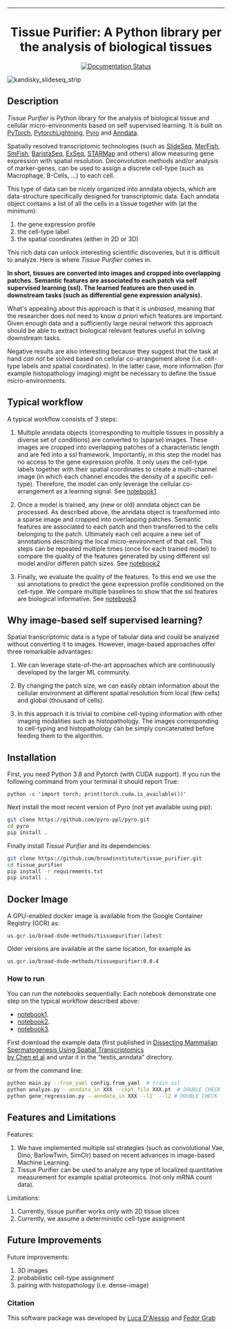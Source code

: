 ---
<div align="center">    
 
# Tissue Purifier: A Python library per the analysis of biological tissues   

[![Documentation Status](https://readthedocs.org/projects/tissue_purifier/badge/?version=latest)](https://tissue-purifier.readthedocs.io/en/latest/?badge=latest)
</div>

![kandisky_slideseq_strip](https://user-images.githubusercontent.com/40577552/158437614-22c41921-b6c1-4097-8db4-1c7f301457a3.jpeg)


## Description 
*Tissue Purifier* is Python library for the analysis of biological tissue and
cellular micro-environments based on self supervised learning.
It is built on [PyTorch](https://pytorch.org/), 
[PytorchLightning](https://www.pytorchlightning.ai/),
[Pyro](https://pyro.ai/) and 
[Anndata](https://anndata.readthedocs.io/en/latest/).

Spatially resolved transcriptomic technologies (such as 
[SlideSeq](https://pubmed.ncbi.nlm.nih.gov/30923225/),
[MerFish](https://www.sciencedirect.com/science/article/abs/pii/S0076687916001324), 
[SmFish](https://www.ncbi.nlm.nih.gov/pmc/articles/PMC6101419/),
[BaristaSeq](https://academic.oup.com/nar/article/46/4/e22/4668654), 
[ExSeq](https://pubmed.ncbi.nlm.nih.gov/33509999/), 
[STARMap](https://pubmed.ncbi.nlm.nih.gov/29930089/)
and others) allow measuring gene expression with spatial resolution. 
Deconvolution methods and/or analysis of marker-genes, can be used to assign
a discrete cell-type (such as Macrophage, B-Cells, ...) to each cell. 

This type of data can be nicely organized into anndata objects, which are data-structure 
specifically designed for transcriptomic data. 
Each anndata object contains a list of all the cells in a tissue together with (at the minimum):
1. the gene expression profile 
2. the cell-type label
3. the spatial coordinates (either in 2D or 3D) 

This rich data can unlock interesting scientific discoveries, but it is difficult to analyze.
Here is where *Tissue Purifier* comes in.

**In short, tissues are converted into images and cropped into overlapping patches.
Semantic features are associated to each patch via self supervised learning (ssl). 
The learned features are then used in downstream tasks (such as differential gene expression analysis).**

What's appealing about this approach is that it is *unbiased*, meaning that the researcher does not need to know
*a priori* which features are important. Given enough data and a sufficiently large neural network this approach
should be able to extract biological relevant features useful in solving downstream tasks.

Negative results are also interesting because
they suggest that the task at hand *can not* be solved based on
cellular co-arrangement alone (i.e. cell-type labels and spatial coordinates).
In the latter case, more information (for example histopathology imaging) might be necessary to define
the tissue micro-environments.

## Typical workflow


A typical workflow consists of 3 steps:

1. Multiple anndata objects (corresponding to multiple tissues in possibly a diverse set of conditions) 
   are converted to (sparse) images. These images are cropped into overlapping patches of a characteristic
   length and are fed into a ssl framework.
   Importantly, in this step the model has no access to the gene expression profile. 
   It only uses the cell-type labels together with their spatial coordinates to create a multi-channel image
   (in which each channel encodes the density of a specific cell-type). Therefore, the model can only leverage the 
   cellular co-arrangement as a learning signal.
   See [notebook1](https://github.com/broadinstitute/tissue_purifier/blob/main/notebooks/notebook1.ipynb) 

2. Once a model is trained, any (new or old) anndata object can be processed.
   As described above, the anndata object is transformed into a sparse image and cropped into 
   overlapping patches. Semantic features are associated to each patch and then transferred 
   to the cells belonging to the patch. Ultimately each cell acquire a new set of annotations
   describing the local micro-environment of that cell.
   This steps can be repeated multiple times (once for each trained model) to compare
   the quality of the features generated by using different ssl model and/or differen patch sizes.
   See [notebook2](https://github.com/broadinstitute/tissue_purifier/blob/main/notebooks/notebook2.ipynb) 

3. Finally, we evaluate the quality of the features.
   To this end we use the ssl annotations to predict the gene expression profile
   conditioned on the cell-type. We compare multiple baselines to show that the ssl features are biological
   informative.
   See [notebook3](https://github.com/broadinstitute/tissue_purifier/blob/main/notebooks/notebook3.ipynb) 


## Why image-based self supervised learning?

Spatial transcriptomic data is a type of tabular data and could be analyzed without converting it to images.
However, image-based approaches offer three remarkable advantages:

1. We can leverage state-of-the-art approaches which are continuously developed by the larger ML community.

2. By changing the patch size, we can easily obtain information about the cellular
   environment at different spatial resolution from local (few cells) and global (thousand of cells).

3. In this approach it is trivial to combine cell-typing information with other imaging modalities
   such as histopathology. The images corresponding to cell-typing and histopathology can be simply
   concatenated before feeding them to the algorithm.
   

## Installation
First, you need Python 3.8 and Pytorch (with CUDA support).
If you run the following command from your terminal it should report True:
```
python -c 'import torch; print(torch.cuda.is_available())'
```

Next install the most recent version of Pyro (not yet available using pip):
```bash
git clone https://github.com/pyro-ppl/pyro.git
cd pyro
pip install .
```

Finally install *Tissue Purifier* and its dependencies:
```bash
git clone https://github.com/broadinstitute/tissue_purifier.git
cd tissue_purifier
pip install -r requirements.txt
pip install .   
```

## Docker Image
A GPU-enabled docker image is available from the Google Container Registry (GCR) as:

``us.gcr.io/broad-dsde-methods/tissuepurifier:latest``

Older versions are available at the same location, for example as

``us.gcr.io/broad-dsde-methods/tissuepurifier:0.0.4``


### How to run
You can run the notebooks sequentially:
Each notebook demonstrate one step on the typical workflow described above:

- [notebook1](https://github.com/broadinstitute/tissue_purifier/blob/main/notebooks/notebook1.ipynb).
- [notebook2](https://github.com/broadinstitute/tissue_purifier/blob/main/notebooks/notebook2.ipynb>).
- [notebook3](https://github.com/broadinstitute/tissue_purifier/blob/main/notebooks/notebook3.ipynb>).

First download the example data (first published in [Dissecting Mammalian Spermatogenesis Using Spatial Transcriptomics \
by Chen et al](https://pubmed.ncbi.nlm.nih.gov/34731600/) and untar it in the "testis_anndata" directory.


or from the command line:
```bash
python main.py --from_yaml config.from_yaml  # train ssl
python analyze.py --anndata_in XXX --ckpt_file XXX.pt  # DOUBLE CHECK
python gene_regression.py --anndata_in XXX --l1  --l2 # DOUBLE CHECK
```

## Features and Limitations 
Features:
1. We have implemented multiple ssl strategies (such as convolutional Vae, Dino, BarlowTwin, SimClr) 
   based on recent advances in image-based Machine Learning. 
2. Tissue Purifier can be used to analyze any type of localized quantitative measurement for example spatial proteomics. (not only mRNA count data).

Limitations:
1. Currently, tissue purifier works only with 2D tissue slices
2. Currently, we assume a deterministic cell-type assignment

## Future Improvements
Future improvements:
1. 3D images
2. probabilistic cell-type assignment
3. pairing with histopathology (i.e. dense-image) 

### Citation   
This software package was developed by [Luca D'Alessio](dalessioluca@gmail.com) and 
[Fedor Grab](grab.f@northeastern.edu ) 

<!---
@article{YourName,
  title={Your Title},
  author={Your team},
  journal={Location},
  year={Year}
}
-->  
